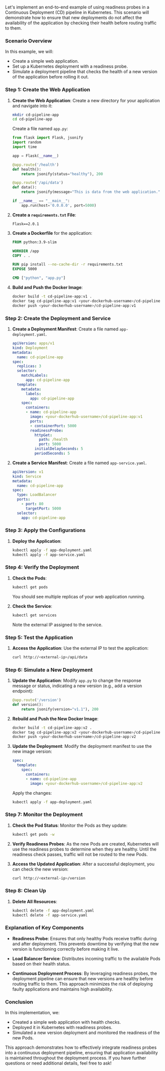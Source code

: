 Let's implement an end-to-end example of using readiness probes in a Continuous Deployment (CD) pipeline in Kubernetes. This scenario will demonstrate how to ensure that new deployments do not affect the availability of the application by checking their health before routing traffic to them.

### Scenario Overview

In this example, we will:
- Create a simple web application.
- Set up a Kubernetes deployment with a readiness probe.
- Simulate a deployment pipeline that checks the health of a new version of the application before rolling it out.

### Step 1: Create the Web Application

1. **Create the Web Application**:
   Create a new directory for your application and navigate into it:
   ```bash
   mkdir cd-pipeline-app
   cd cd-pipeline-app
   ```

   Create a file named `app.py`:
   ```python
   from flask import Flask, jsonify
   import random
   import time

   app = Flask(__name__)

   @app.route('/health')
   def health():
       return jsonify(status="healthy"), 200

   @app.route('/api/data')
   def data():
       return jsonify(message="This is data from the web application."), 200

   if __name__ == "__main__":
       app.run(host='0.0.0.0', port=5000)
   ```

2. **Create a `requirements.txt` File**:
   ```
   Flask==2.0.1
   ```

3. **Create a Dockerfile** for the application:
   ```dockerfile
   FROM python:3.9-slim

   WORKDIR /app
   COPY . .

   RUN pip install --no-cache-dir -r requirements.txt
   EXPOSE 5000

   CMD ["python", "app.py"]
   ```

4. **Build and Push the Docker Image**:
   ```bash
   docker build -t cd-pipeline-app:v1 .
   docker tag cd-pipeline-app:v1 <your-dockerhub-username>/cd-pipeline-app:v1
   docker push <your-dockerhub-username>/cd-pipeline-app:v1
   ```

### Step 2: Create the Deployment and Service

1. **Create a Deployment Manifest**: Create a file named `app-deployment.yaml`.

   ```yaml
   apiVersion: apps/v1
   kind: Deployment
   metadata:
     name: cd-pipeline-app
   spec:
     replicas: 3
     selector:
       matchLabels:
         app: cd-pipeline-app
     template:
       metadata:
         labels:
           app: cd-pipeline-app
       spec:
         containers:
         - name: cd-pipeline-app
           image: <your-dockerhub-username>/cd-pipeline-app:v1
           ports:
           - containerPort: 5000
           readinessProbe:
             httpGet:
               path: /health
               port: 5000
             initialDelaySeconds: 5
             periodSeconds: 5
   ```

2. **Create a Service Manifest**: Create a file named `app-service.yaml`.

   ```yaml
   apiVersion: v1
   kind: Service
   metadata:
     name: cd-pipeline-app
   spec:
     type: LoadBalancer
     ports:
       - port: 80
         targetPort: 5000
     selector:
       app: cd-pipeline-app
   ```

### Step 3: Apply the Configurations

1. **Deploy the Application**:
   ```bash
   kubectl apply -f app-deployment.yaml
   kubectl apply -f app-service.yaml
   ```

### Step 4: Verify the Deployment

1. **Check the Pods**:
   ```bash
   kubectl get pods
   ```

   You should see multiple replicas of your web application running.

2. **Check the Service**:
   ```bash
   kubectl get services
   ```

   Note the external IP assigned to the service.

### Step 5: Test the Application

1. **Access the Application**:
   Use the external IP to test the application:
   ```bash
   curl http://<external-ip>/api/data
   ```

### Step 6: Simulate a New Deployment

1. **Update the Application**:
   Modify `app.py` to change the response message or status, indicating a new version (e.g., add a version endpoint):
   ```python
   @app.route('/version')
   def version():
       return jsonify(version="v1.1"), 200
   ```

2. **Rebuild and Push the New Docker Image**:
   ```bash
   docker build -t cd-pipeline-app:v2 .
   docker tag cd-pipeline-app:v2 <your-dockerhub-username>/cd-pipeline-app:v2
   docker push <your-dockerhub-username>/cd-pipeline-app:v2
   ```

3. **Update the Deployment**:
   Modify the deployment manifest to use the new image version:
   ```yaml
   spec:
     template:
       spec:
         containers:
         - name: cd-pipeline-app
           image: <your-dockerhub-username>/cd-pipeline-app:v2
   ```

   Apply the changes:
   ```bash
   kubectl apply -f app-deployment.yaml
   ```

### Step 7: Monitor the Deployment

1. **Check the Pod Status**:
   Monitor the Pods as they update:
   ```bash
   kubectl get pods -w
   ```

2. **Verify Readiness Probes**:
   As the new Pods are created, Kubernetes will use the readiness probes to determine when they are healthy. Until the readiness check passes, traffic will not be routed to the new Pods.

3. **Access the Updated Application**:
   After a successful deployment, you can check the new version:
   ```bash
   curl http://<external-ip>/version
   ```

### Step 8: Clean Up

1. **Delete All Resources**:
   ```bash
   kubectl delete -f app-deployment.yaml
   kubectl delete -f app-service.yaml
   ```

### Explanation of Key Components

- **Readiness Probe**: Ensures that only healthy Pods receive traffic during and after deployment. This prevents downtime by verifying that the new version is functioning correctly before making it live.
  
- **Load Balancer Service**: Distributes incoming traffic to the available Pods based on their health status.

- **Continuous Deployment Process**: By leveraging readiness probes, the deployment pipeline can ensure that new versions are healthy before routing traffic to them. This approach minimizes the risk of deploying faulty applications and maintains high availability.

### Conclusion

In this implementation, we:
- Created a simple web application with health checks.
- Deployed it in Kubernetes with readiness probes.
- Simulated a new version deployment and monitored the readiness of the new Pods.

This approach demonstrates how to effectively integrate readiness probes into a continuous deployment pipeline, ensuring that application availability is maintained throughout the deployment process. If you have further questions or need additional details, feel free to ask!
